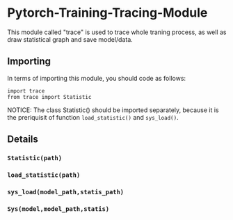 # Pytorch-Training-Tracing-Module
This module called "trace" is used to trace whole traning process, as well as draw statistical graph and save model/data. 
## Importing
In terms of importing this module, you should code as follows:
```
import trace
from trace import Statistic
```
NOTICE: The class Statistic() should be imported separately, because it is the preriquisit of function ```load_statistic()``` and ```sys_load()```.
## Details
### ```Statistic(path)```
### ```load_statistic(path)```
### ```sys_load(model_path,statis_path)```
### ```Sys(model,model_path,statis)```

